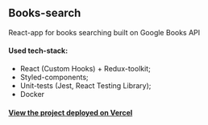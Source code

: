 ## Books-search
React-app for books searching built on Google Books API

#### Used tech-stack:

- React (Custom Hooks) + Redux-toolkit;
- Styled-components;
- Unit-tests (Jest, React Testing Library);
- Docker

#### [View the project deployed on Vercel](https://books-search-phi.vercel.app/)
